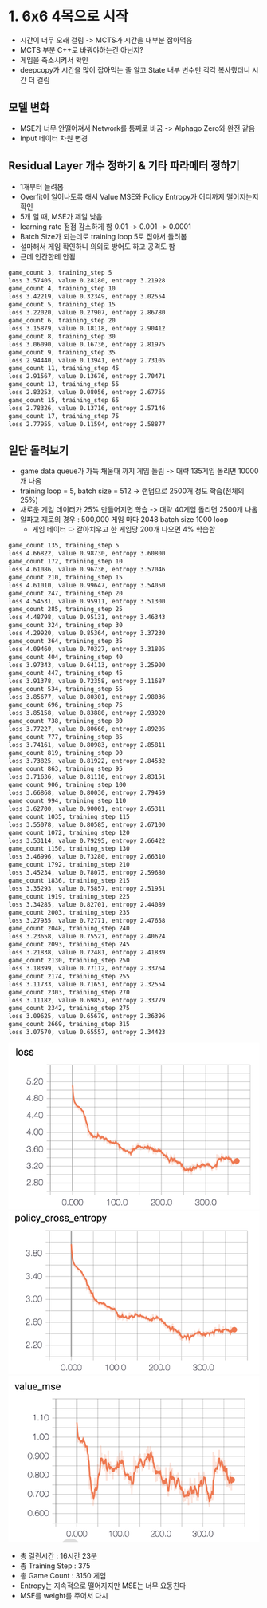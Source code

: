 # 1. 6x6 4목으로 시작
- 시간이 너무 오래 걸림 -> MCTS가 시간을 대부분 잡아먹음
- MCTS 부분 C++로 바꿔야하는건 아닌지?
- 게임을 축소시켜서 확인
- deepcopy가 시간을 많이 잡아먹는 줄 알고 State 내부 변수만 각각 복사했더니 시간 더 걸림

## 모델 변화
- MSE가 너무 안떨어져서 Network를 통째로 바꿈 -> Alphago Zero와 완전 같음
- Input 데이터 차원 변경

## Residual Layer 개수 정하기 & 기타 파라메터 정하기
- 1개부터 늘려봄
- Overfit이 일어나도록 해서 Value MSE와 Policy Entropy가 어디까지 떨어지는지 확인
- 5개 일 때, MSE가 제일 낮음
- learning rate 점점 감소하게 함 0.01 -> 0.001 -> 0.0001
- Batch Size가 되는데로 training loop 5로 잡아서 돌려봄
- 설마해서 게임 확인하니 의외로 방어도 하고 공격도 함
- 근데 인간한테 안됨
```
game_count 3, training_step 5
loss 3.57405, value 0.28180, entropy 3.21928
game_count 4, training_step 10
loss 3.42219, value 0.32349, entropy 3.02554
game_count 5, training_step 15
loss 3.22020, value 0.27907, entropy 2.86780
game_count 6, training_step 20
loss 3.15879, value 0.18118, entropy 2.90412
game_count 8, training_step 30
loss 3.06090, value 0.16736, entropy 2.81975
game_count 9, training_step 35
loss 2.94440, value 0.13941, entropy 2.73105
game_count 11, training_step 45
loss 2.91567, value 0.13676, entropy 2.70471
game_count 13, training_step 55
loss 2.83253, value 0.08056, entropy 2.67755
game_count 15, training_step 65
loss 2.78326, value 0.13716, entropy 2.57146
game_count 17, training_step 75
loss 2.77955, value 0.11594, entropy 2.58877
```

## 일단 돌려보기
- game data queue가 가득 채울때 까지 게임 돌림 -> 대략 135게임 돌리면 10000개 나옴
- training loop = 5, batch size = 512 -> 랜덤으로 2500개 정도 학습(전체의 25%)
- 새로운 게임 데이터가 25% 만들어지면 학습 -> 대략 40게임 돌리면 2500개 나옴
- 알파고 제로의 경우 : 500,000 게임 마다 2048 batch size 1000 loop
	- 게임 데이터 다 갈아치우고 한 게임당 200개 나오면 4% 학습함
```
game_count 135, training_step 5
loss 4.66822, value 0.98730, entropy 3.60800
game_count 172, training_step 10
loss 4.61086, value 0.96736, entropy 3.57046
game_count 210, training_step 15
loss 4.61010, value 0.99647, entropy 3.54050
game_count 247, training_step 20
loss 4.54531, value 0.95911, entropy 3.51300
game_count 285, training_step 25
loss 4.48798, value 0.95131, entropy 3.46343
game_count 324, training_step 30
loss 4.29920, value 0.85364, entropy 3.37230
game_count 364, training_step 35
loss 4.09460, value 0.70327, entropy 3.31805
game_count 404, training_step 40
loss 3.97343, value 0.64113, entropy 3.25900
game_count 447, training_step 45
loss 3.91378, value 0.72358, entropy 3.11687
game_count 534, training_step 55
loss 3.85677, value 0.80301, entropy 2.98036
game_count 696, training_step 75
loss 3.85158, value 0.83880, entropy 2.93920
game_count 738, training_step 80
loss 3.77227, value 0.80660, entropy 2.89205
game_count 777, training_step 85
loss 3.74161, value 0.80983, entropy 2.85811
game_count 819, training_step 90
loss 3.73825, value 0.81922, entropy 2.84532
game_count 863, training_step 95
loss 3.71636, value 0.81110, entropy 2.83151
game_count 906, training_step 100
loss 3.66868, value 0.80030, entropy 2.79459
game_count 994, training_step 110
loss 3.62700, value 0.90001, entropy 2.65311
game_count 1035, training_step 115
loss 3.55078, value 0.80585, entropy 2.67100
game_count 1072, training_step 120
loss 3.53114, value 0.79295, entropy 2.66422
game_count 1150, training_step 130
loss 3.46996, value 0.73280, entropy 2.66310
game_count 1792, training_step 210
loss 3.45234, value 0.78075, entropy 2.59680
game_count 1836, training_step 215
loss 3.35293, value 0.75857, entropy 2.51951
game_count 1919, training_step 225
loss 3.34285, value 0.82701, entropy 2.44089
game_count 2003, training_step 235
loss 3.27935, value 0.72771, entropy 2.47658
game_count 2048, training_step 240
loss 3.23658, value 0.75521, entropy 2.40624
game_count 2093, training_step 245
loss 3.21838, value 0.72481, entropy 2.41839
game_count 2130, training_step 250
loss 3.18399, value 0.77112, entropy 2.33764
game_count 2174, training_step 255
loss 3.11733, value 0.71651, entropy 2.32554
game_count 2303, training_step 270
loss 3.11182, value 0.69857, entropy 2.33779
game_count 2342, training_step 275
loss 3.09625, value 0.65679, entropy 2.36396
game_count 2669, training_step 315
loss 3.07570, value 0.65557, entropy 2.34423
```
![66_1_loss](https://github.com/Jhyeok-lee/alphago/blob/develop/img/66_1_loss.png)
![66_1_entropy](https://github.com/Jhyeok-lee/alphago/blob/develop/img/66_1_entropy.png)
![66_1_mse](https://github.com/Jhyeok-lee/alphago/blob/develop/img/66_1_mse.png)
- 총 걸린시간 : 16시간 23분
- 총 Training Step : 375
- 총 Game Count : 3150 게임
- Entropy는 지속적으로 떨어지지만 MSE는 너무 요동친다
- MSE를 weight를 주어서 다시